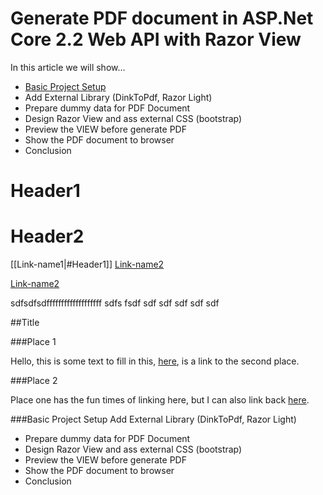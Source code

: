 # Generate PDF document in ASP.Net Core 2.2 Web API with Razor View
In this article we will show...
- [Basic Project Setup](#basic-project-setup)
- Add External Library (DinkToPdf, Razor Light)
- Prepare dummy data for PDF Document
- Design Razor View and ass external CSS (bootstrap)
- Preview the VIEW before generate PDF
- Show the PDF document to browser
- Conclusion

# Header1
# Header2

[[Link-name1|#Header1]]
[Link-name2](#Header2)

[Link-name2](#Header2)

sdfsdfsdfffffffffffffffffff
sdfs
fsdf
sdf
sdf
sdf
sdf
sdf

##Title

###Place 1

Hello, this is some text to fill in this, [here](#place-2), is a link to the second place.

###Place 2

Place one has the fun times of linking here, but I can also link back [here](#place-1).


###Basic Project Setup
Add External Library (DinkToPdf, Razor Light)
- Prepare dummy data for PDF Document
- Design Razor View and ass external CSS (bootstrap)
- Preview the VIEW before generate PDF
- Show the PDF document to browser
- Conclusion
